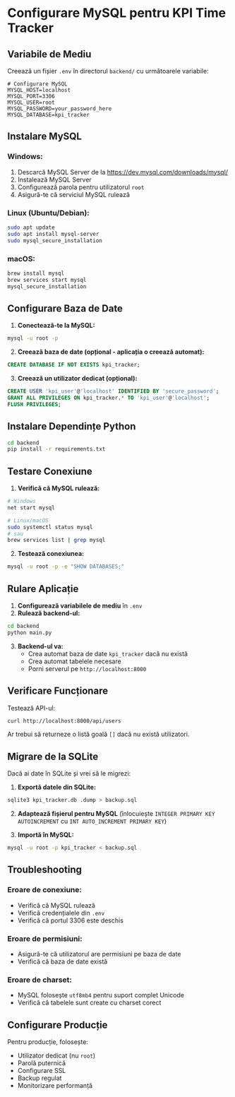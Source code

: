 # Configurare MySQL pentru KPI Time Tracker

## Variabile de Mediu

Creează un fișier `.env` în directorul `backend/` cu următoarele variabile:

```env
# Configurare MySQL
MYSQL_HOST=localhost
MYSQL_PORT=3306
MYSQL_USER=root
MYSQL_PASSWORD=your_password_here
MYSQL_DATABASE=kpi_tracker
```

## Instalare MySQL

### Windows:
1. Descarcă MySQL Server de la https://dev.mysql.com/downloads/mysql/
2. Instalează MySQL Server
3. Configurează parola pentru utilizatorul `root`
4. Asigură-te că serviciul MySQL rulează

### Linux (Ubuntu/Debian):
```bash
sudo apt update
sudo apt install mysql-server
sudo mysql_secure_installation
```

### macOS:
```bash
brew install mysql
brew services start mysql
mysql_secure_installation
```

## Configurare Baza de Date

1. **Conectează-te la MySQL:**
```bash
mysql -u root -p
```

2. **Creează baza de date (opțional - aplicația o creează automat):**
```sql
CREATE DATABASE IF NOT EXISTS kpi_tracker;
```

3. **Creează un utilizator dedicat (opțional):**
```sql
CREATE USER 'kpi_user'@'localhost' IDENTIFIED BY 'secure_password';
GRANT ALL PRIVILEGES ON kpi_tracker.* TO 'kpi_user'@'localhost';
FLUSH PRIVILEGES;
```

## Instalare Dependințe Python

```bash
cd backend
pip install -r requirements.txt
```

## Testare Conexiune

1. **Verifică că MySQL rulează:**
```bash
# Windows
net start mysql

# Linux/macOS
sudo systemctl status mysql
# sau
brew services list | grep mysql
```

2. **Testează conexiunea:**
```bash
mysql -u root -p -e "SHOW DATABASES;"
```

## Rulare Aplicație

1. **Configurează variabilele de mediu** în `.env`
2. **Rulează backend-ul:**
```bash
cd backend
python main.py
```

3. **Backend-ul va:**
   - Crea automat baza de date `kpi_tracker` dacă nu există
   - Crea automat tabelele necesare
   - Porni serverul pe `http://localhost:8000`

## Verificare Funcționare

Testează API-ul:
```bash
curl http://localhost:8000/api/users
```

Ar trebui să returneze o listă goală `[]` dacă nu există utilizatori.

## Migrare de la SQLite

Dacă ai date în SQLite și vrei să le migrezi:

1. **Exportă datele din SQLite:**
```bash
sqlite3 kpi_tracker.db .dump > backup.sql
```

2. **Adaptează fișierul pentru MySQL** (înlocuiește `INTEGER PRIMARY KEY AUTOINCREMENT` cu `INT AUTO_INCREMENT PRIMARY KEY`)

3. **Importă în MySQL:**
```bash
mysql -u root -p kpi_tracker < backup.sql
```

## Troubleshooting

### Eroare de conexiune:
- Verifică că MySQL rulează
- Verifică credențialele din `.env`
- Verifică că portul 3306 este deschis

### Eroare de permisiuni:
- Asigură-te că utilizatorul are permisiuni pe baza de date
- Verifică că baza de date există

### Eroare de charset:
- MySQL folosește `utf8mb4` pentru suport complet Unicode
- Verifică că tabelele sunt create cu charset corect

## Configurare Producție

Pentru producție, folosește:
- Utilizator dedicat (nu `root`)
- Parolă puternică
- Configurare SSL
- Backup regulat
- Monitorizare performanță
